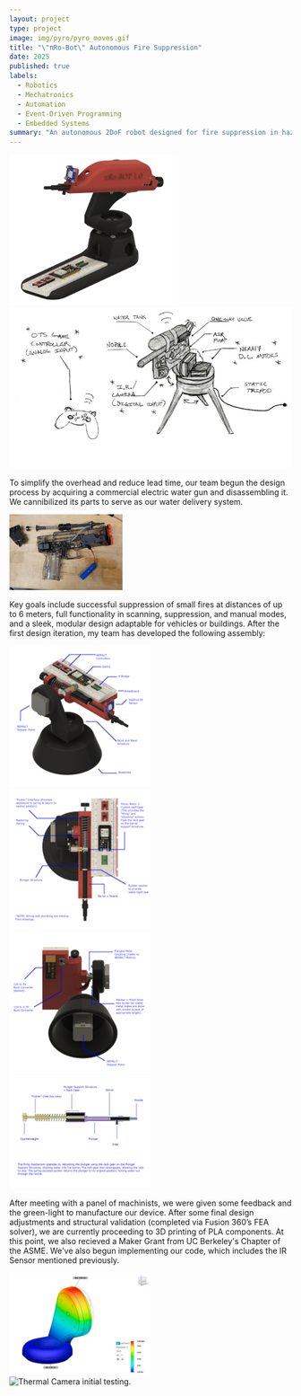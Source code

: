 ```yaml
---
layout: project
type: project
image: img/pyro/pyro_moves.gif
title: "\"πRo-Bot\" Autonomous Fire Suppression"
date: 2025
published: true
labels:
  - Robotics
  - Mechatronics
  - Automation
  - Event-Driven Programming
  - Embedded Systems
summary: "An autonomous 2DoF robot designed for fire suppression in hazardous environments, featuring both manual and automatic control."
---
```


<div class="text-center">
  <img class="img-fluid" src="../img/pyro/final_design.png" alt="Our Final design plan, ready to print!" style="width: 60%;>
</div>

πRo-Bot is a prototype, semi-autonomous fire suppression system engineered for operation in hazardous or remote environments. It consists of a 2.5DoF robotic turret, capable of detecting flames and delivering retardant (water in our case). The system supports both autonomous and manual operation modes and is also capable of preemptively applying retardant to mitigate fire spread.

As the Mechanical Lead for the project, I was tasked with creating our custom-designed chassis and turret assembly, which I modeled in Fusion 360. I also selected much of hardware, including the transmission components and NEMA 17 stepper motors for precise directional control, while structural integrity has been rigorously validated using built-in finite element analysis (FEA). Our simulations confirmed that the design withstands operational loads with acceptable deflection and safety margins.

Motion control and fire detection are handled by an ESP32 microcontroller running an event-driven architecture. The turret integrates an IR camera module for thermal targeting, feeding data to the onboard system to autonomously track and suppress heat signatures. Below is our original concept sketch, which guided our mechanical layout and subsystem integration:

<div class="text-center">
  <img class="img-fluid" src="../img/pyro/pyro_concept.jpg" alt="πRo-Bot Concept">
</div>

To simplify the overhead and reduce lead time, our team begun the design process by acquiring a commercial electric water gun and disassembling it. We cannibilized its parts to serve as our water delivery system.

<div class="text-center">
  <img class="img-fluid" src="../img/pyro/water_gun.jpeg" alt="The FunWee water gun. Fun to play with!" style="width: 40%">
</div>

Key goals include successful suppression of small fires at distances of up to 6 meters, full functionality in scanning, suppression, and manual modes, and a sleek, modular design adaptable for vehicles or buildings. After the first design iteration, my team has developed the following assembly:

<div class="text-center">
  <div class="row">
    <div class="col-md-6">
      <img class="img-fluid" src="../img/pyro/pyro1_iso.png" alt="Pyro ISO View" style="width: 50%;">
    </div>
    <div class="col-md-6">
      <img class="img-fluid" src="../img/pyro/pyro1_top.png" alt="Pyro Top View" style="width: 50%;">
    </div>
  </div>

  <div class="row">
    <div class="col-md-6">
      <img class="img-fluid" src="../img/pyro/pyro1_bottom.png" alt="Pyro Bottom View" style="width: 50%;">
    </div>
    <div class="col-md-6">
      <img class="img-fluid" src="../img/pyro/pyro_firing_assembly.png" alt="Pyro Firing Assembly" style="width: 50%;">
    </div>
  </div>
</div>

After meeting with a panel of machinists, we were given some feedback and the green-light to manufacture our device. After some final design adjustments and structural validation (completed via Fusion 360’s FEA solver), we are currently proceeding to 3D printing of PLA components. At this point, we also recieved a Maker Grant from UC Berkeley's Chapter of the ASME. We've also begun implementing our code, which includes the IR Sensor mentioned previously.

<div class="text-center">
  <img class="img-fluid" src="../img/pyro/fea.png" alt="Our armature passing FEA testing." style="width: 50%;">
</div>

<div class="text-center">
  <img class="img-fluid" src="../img/pyro/thermal.gif" alt="Thermal Camera initial testing." style="width: 50%;">
</div>
